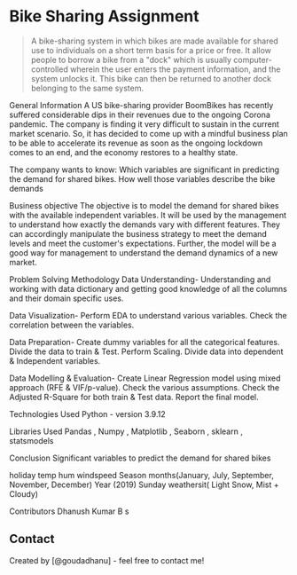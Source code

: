 # Bike Sharing Assignment
> A bike-sharing system in which bikes are made available for shared use to individuals on a short term basis for a price or free. It allow people to borrow a bike from a "dock" which is usually computer-controlled wherein the user enters the payment information, and the system unlocks it. This bike can then be returned to another dock belonging to the same system.

General Information
A US bike-sharing provider BoomBikes has recently suffered considerable dips in their revenues due to the ongoing Corona pandemic. The company is finding it very difficult to sustain in the current market scenario. So, it has decided to come up with a mindful business plan to be able to accelerate its revenue as soon as the ongoing lockdown comes to an end, and the economy restores to a healthy state.

The company wants to know:
Which variables are significant in predicting the demand for shared bikes.
How well those variables describe the bike demands

Business objective
The objective is to model the demand for shared bikes with the available independent variables. It will be used by the management to understand how exactly the demands vary with different features. They can accordingly manipulate the business strategy to meet the demand levels and meet the customer's expectations. Further, the model will be a good way for management to understand the demand dynamics of a new market.


Problem Solving Methodology
Data Understanding-
Understanding and working with data dictionary and getting good knowledge of all the columns and their domain specific uses.

Data Visualization-
Perform EDA to understand various variables. Check the correlation between the variables.

Data Preparation-
Create dummy variables for all the categorical features. Divide the data to train & Test. Perform Scaling. Divide data into dependent & Independent variables.

Data Modelling & Evaluation-
Create Linear Regression model using mixed approach (RFE & VIF/p-value). Check the various assumptions. Check the Adjusted R-Square for both train & Test data. Report the final model.


Technologies Used
Python - version 3.9.12

Libraries Used
Pandas , Numpy , Matplotlib , Seaborn , sklearn , statsmodels

Conclusion
Significant variables to predict the demand for shared bikes

holiday
temp
hum
windspeed
Season
months(January, July, September, November, December)
Year (2019)
Sunday
weathersit( Light Snow, Mist + Cloudy)


Contributors
Dhanush Kumar B s

## Contact
Created by [@goudadhanu] - feel free to contact me!

